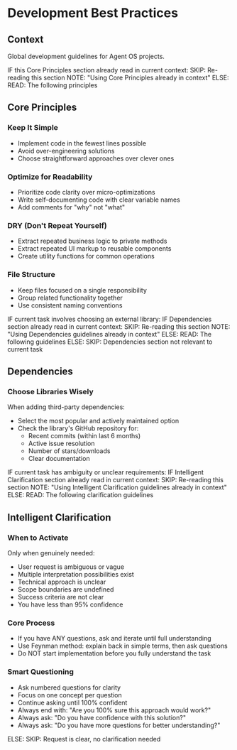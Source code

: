 # Development Best Practices

## Context

Global development guidelines for Agent OS projects.

<conditional-block context-check="core-principles">
IF this Core Principles section already read in current context:
  SKIP: Re-reading this section
  NOTE: "Using Core Principles already in context"
ELSE:
  READ: The following principles

## Core Principles

### Keep It Simple
- Implement code in the fewest lines possible
- Avoid over-engineering solutions
- Choose straightforward approaches over clever ones

### Optimize for Readability
- Prioritize code clarity over micro-optimizations
- Write self-documenting code with clear variable names
- Add comments for "why" not "what"

### DRY (Don't Repeat Yourself)
- Extract repeated business logic to private methods
- Extract repeated UI markup to reusable components
- Create utility functions for common operations

### File Structure
- Keep files focused on a single responsibility
- Group related functionality together
- Use consistent naming conventions
</conditional-block>

<conditional-block context-check="dependencies" task-condition="choosing-external-library">
IF current task involves choosing an external library:
  IF Dependencies section already read in current context:
    SKIP: Re-reading this section
    NOTE: "Using Dependencies guidelines already in context"
  ELSE:
    READ: The following guidelines
ELSE:
  SKIP: Dependencies section not relevant to current task

## Dependencies

### Choose Libraries Wisely
When adding third-party dependencies:
- Select the most popular and actively maintained option
- Check the library's GitHub repository for:
  - Recent commits (within last 6 months)
  - Active issue resolution
  - Number of stars/downloads
  - Clear documentation
</conditional-block>

<conditional-block context-check="intelligent-clarification" task-condition="ambiguous-request">
IF current task has ambiguity or unclear requirements:
  IF Intelligent Clarification section already read in current context:
    SKIP: Re-reading this section
    NOTE: "Using Intelligent Clarification guidelines already in context"
  ELSE:
    READ: The following clarification guidelines

## Intelligent Clarification

### When to Activate
Only when genuinely needed:
- User request is ambiguous or vague
- Multiple interpretation possibilities exist
- Technical approach is unclear
- Scope boundaries are undefined
- Success criteria are not clear
- You have less than 95% confidence

### Core Process
- If you have ANY questions, ask and iterate until full understanding
- Use Feynman method: explain back in simple terms, then ask questions
- Do NOT start implementation before you fully understand the task

### Smart Questioning
- Ask numbered questions for clarity
- Focus on one concept per question
- Continue asking until 100% confident
- Always end with: "Are you 100% sure this approach would work?"
- Always ask: "Do you have confidence with this solution?"
- Always ask: "Do you have more questions for better understanding?"

ELSE:
  SKIP: Request is clear, no clarification needed
</conditional-block>

